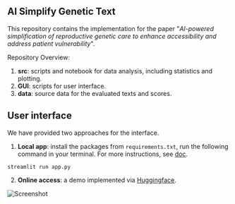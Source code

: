 ## AI Simplify Genetic Text 

This repository contains the implementation for the paper "*AI-powered simplification of reproductive genetic care to enhance accessibility and address patient vulnerability*".

Repository Overview:
1. **src**: scripts and notebook for data analysis, including statistics and plotting.
2. **GUI**: scripts for user interface.
3. **data**: source data for the evaluated texts and scores. 

## User interface
We have provided two approaches for the interface.

1. **Local app**: install the packages from `requirements.txt`, run the following command in your terminal. For more instructions, see [doc](https://github.com/CellularGenomicMedicine/LLM_simplifytext/tree/main/GUI).
```
streamlit run app.py
```


2. **Online access**: a demo implemented via [Huggingface](https://huggingface.co/spaces/pcao/Gensimbot).

![Screenshot](https://github.com/user-attachments/assets/a56e1695-9f4f-41b3-bc4c-aae6903764f7)
